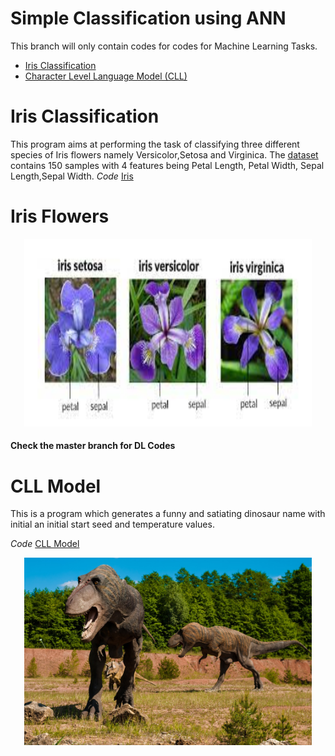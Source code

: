 # Simple Classification using ANN

This branch will only contain codes for codes for Machine Learning Tasks.
* [Iris Classification](#iris-classification)
* [Character Level Language Model (CLL)](#cll-model)

# Iris Classification
This program aims at performing the task of classifying three different species of Iris flowers namely Versicolor,Setosa and Virginica. The [dataset](./Iris_Classification/iris.csv) contains 150 samples with 4 features being Petal Length, Petal Width, Sepal Length,Sepal Width.
 _Code_ [Iris](./Iris_Classification/Iris.py)
 
 # Iris Flowers
 <p align = "center">
  <img width="460" height="300" src= "./Iris_Classification/Iris.jpg">
 </p>
 
 
 #### Check the master branch for DL Codes


# CLL Model
This is a program which generates a funny and satiating dinosaur name with initial an initial start seed and temperature values.

_Code_ [CLL Model](./Character_Level_Language_Model)

<p align = "center">
  <img width="460" height="300" src= "./Character_Level_Language_Model/dino.jpg">
 </p>
 
